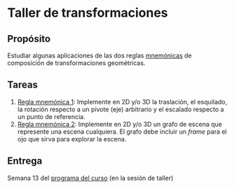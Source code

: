 # Taller de transformaciones

## Propósito

Estudiar algunas aplicaciones de las dos reglas [mnemónicas](http://visualcomputing.github.io/Transformations/#/5/16) de composición de transformaciones geométricas.

## Tareas

1. [Regla mnemónica 1](http://visualcomputing.github.io/Transformations/#/5/17): Implemente en 2D y/o 3D la traslación, el esquilado, la rotación respecto a un pivote (eje) arbitrario y el escalado respecto a un punto de referencia.
2. [Regla mnemónica 2](http://visualcomputing.github.io/Transformations/#/6): Implemente en 2D y/o 3D un grafo de escena que represente una escena cualquiera. El grafo debe incluir un _frame_ para el ojo que sirva para explorar la escena.

## Entrega

Semana 13 del [programa del curso](https://visualcomputing.github.io/) (en la sesión de taller)
